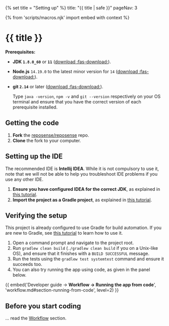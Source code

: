 {% set title = "Setting up" %}
<frontmatter>
  title: "{{ title | safe }}"
  pageNav: 3
</frontmatter>

{% from 'scripts/macros.njk' import embed with context %}

<h1 class="display-4"><md>{{ title }}</md></h1>

**Prerequisites:**
* **JDK `1.8.0_60`** or **`11`** ([download :fas-download:](https://www.oracle.com/technetwork/java/javase/downloads/index.html)).
* **Node.js** `14.19.0` to the latest minor version for `14` ([download :fas-download:](https://www.npmjs.com/get-npm)).
* **git `2.14`** or later ([download :fas-download:](https://git-scm.com/downloads)).

  <box type="info" seamless>

  Type `java -version`, `npm -v` and `git --version` respectively on your OS terminal and ensure that you have the correct version of each prerequisite installed.
  </box>

<!-- ==================================================================================================== -->

## Getting the code

1. **Fork** the [reposense/reposense](https://github.com/reposense/RepoSense) repo.
1. **Clone** the fork to your computer.

## Setting up the IDE

<box type="warning" seamless>

The recommended IDE is **Intellij IDEA**. While it is not compulsory to use it, note that we will not be able to help you troubleshoot IDE problems if you use any other IDE.
</box>

1. **Ensure you have configured IDEA for the correct JDK**, as explained in [this tutorial](https://se-education.org/guides/tutorials/intellijJdk.html).
1. **Import the project as a Gradle project**, as explained in [this tutorial](https://se-education.org/guides/tutorials/intellijImportGradleProject.html).

<!-- ==================================================================================================== -->

## Verifying the setup

<box type="info" seamless>

This project is already configured to use Gradle for build automation. If you are new to Gradle, see [this tutorial](https://se-education.org/guides/tutorials/gradle.html) to learn how to use it.
</box>

1. Open a command prompt and navigate to the project root.
1. Run `gradlew clean build` (`./gradlew clean build` if you on a Unix-like OS), and ensure that it finishes with a `BUILD SUCCESSFUL` message.
1. Run the tests using the `gradlew test systemtest` command and ensure it succeeds too.
1. You can also try running the app using code, as given in the panel below.

{{ embed('Developer guide → **Workflow → Running the app from code**', 'workflow.md#section-running-from-code', level=2) }}

## Before you start coding

... read the [Workflow](workflow.html) section.
